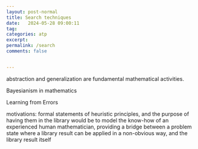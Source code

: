 ```yaml
---
layout: post-normal
title: Search techniques
date:   2024-05-28 09:00:11
tag:
categories: atp
excerpt:
permalink: /search
comments: false


---
```



abstraction and generalization are fundamental mathematical activities.

Bayesianism in mathematics

Learning from Errors


motivations: formal statements of heuristic principles, and the purpose of having them in the library would be to model the know-how of an experienced human mathematician, providing a bridge between a problem state where a library result can be applied in a non-obvious way, and the library result itself